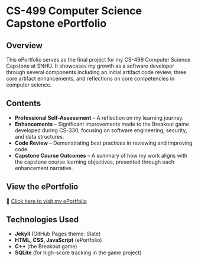 # CS-499 Computer Science Capstone ePortfolio  

## Overview  
This ePortfolio serves as the final project for my CS-499 Computer Science Capstone at SNHU. It showcases my growth as a software developer through several components including an initial artifact code review, three core artifact enhancements, and reflections on core competencies in computer science.  

## Contents  
- **Professional Self-Assessment** – A reflection on my learning journey.  
- **Enhancements** – Significant improvements made to the Breakout game developed during CS-330, focusing on software engineering, security, and data structures.
- **Code Review** – Demonstrating best practices in reviewing and improving code.  
- **Capstone Course Outcomes** – A summary of how my work aligns with the capstone course learning objectives, presented through each enhancement narrative.

## View the ePortfolio  
🔗 [Click here to visit my ePortfolio](https://jjs003.github.io/CapstoneProject/)  

## Technologies Used  
- **Jekyll** (GitHub Pages theme: Slate)  
- **HTML, CSS, JavaScript** (ePortfolio)
- **C++** (the Breakout game)  
- **SQLite** (for high-score tracking in the game project)   
